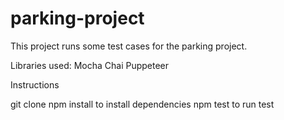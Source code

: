 # parking-project

This project runs some test cases for the parking project.

Libraries used:
Mocha
Chai
Puppeteer

Instructions

git clone 
npm install to install dependencies
npm test to run test
